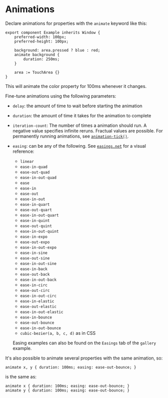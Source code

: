 <!-- Copyright © SixtyFPS GmbH <info@slint.dev> ; SPDX-License-Identifier: MIT -->

# Animations

Declare animations for properties with the `animate` keyword like this:

```slint
export component Example inherits Window {
    preferred-width: 100px;
    preferred-height: 100px;

    background: area.pressed ? blue : red;
    animate background {
        duration: 250ms;
    }

    area := TouchArea {}
}
```

This will animate the color property for 100ms whenever it changes.

Fine-tune animations using the following parameters:

-   `delay`: the amount of time to wait before starting the animation
-   `duration`: the amount of time it takes for the animation to complete
-   `iteration-count`: The number of times a animation should run. A negative value specifies
    infinite reruns. Fractual values are possible.
    For permanently running animations, see [`animation-tick()`](../builtins/functions.md#animation-tick-duration).
-   `easing`: can be any of the following. See [`easings.net`](https://easings.net/) for a visual reference:

    -   `linear`
    -   `ease-in-quad`
    -   `ease-out-quad`
    -   `ease-in-out-quad`
    -   `ease`
    -   `ease-in`
    -   `ease-out`
    -   `ease-in-out`
    -   `ease-in-quart`
    -   `ease-out-quart`
    -   `ease-in-out-quart`
    -   `ease-in-quint`
    -   `ease-out-quint`
    -   `ease-in-out-quint`
    -   `ease-in-expo`
    -   `ease-out-expo`
    -   `ease-in-out-expo`
    -   `ease-in-sine`
    -   `ease-out-sine`
    -   `ease-in-out-sine`
    -   `ease-in-back`
    -   `ease-out-back`
    -   `ease-in-out-back`
    -   `ease-in-circ`
    -   `ease-out-circ`
    -   `ease-in-out-circ`
    -   `ease-in-elastic`
    -   `ease-out-elastic`
    -   `ease-in-out-elastic`
    -   `ease-in-bounce`
    -   `ease-out-bounce`
    -   `ease-in-out-bounce`
    -   `cubic-bezier(a, b, c, d)` as in CSS

    Easing examples can also be found on the `Easings` tab of the `gallery` example.

It's also possible to animate several properties with the same animation, so:

```slint,ignore
animate x, y { duration: 100ms; easing: ease-out-bounce; }
```

is the same as:

```slint,ignore
animate x { duration: 100ms; easing: ease-out-bounce; }
animate y { duration: 100ms; easing: ease-out-bounce; }
```
